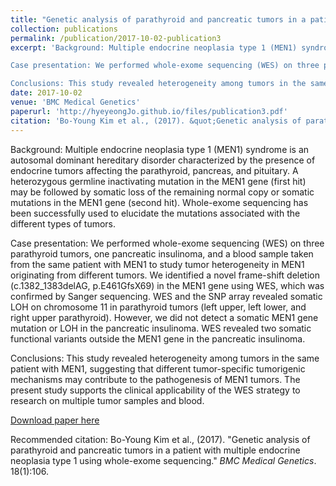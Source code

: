 ```yaml
---
title: "Genetic analysis of parathyroid and pancreatic tumors in a patient with multiple endocrine neoplasia type 1 using whole-exome sequencing"
collection: publications
permalink: /publication/2017-10-02-publication3
excerpt: 'Background: Multiple endocrine neoplasia type 1 (MEN1) syndrome is an autosomal dominant hereditary disorder characterized by the presence of endocrine tumors affecting the parathyroid, pancreas, and pituitary. A heterozygous germline inactivating mutation in the MEN1 gene (first hit) may be followed by somatic loss of the remaining normal copy or somatic mutations in the MEN1 gene (second hit). Whole-exome sequencing has been successfully used to elucidate the mutations associated with the different types of tumors.

Case presentation: We performed whole-exome sequencing (WES) on three parathyroid tumors, one pancreatic insulinoma, and a blood sample taken from the same patient with MEN1 to study tumor heterogeneity in MEN1 originating from different tumors. We identified a novel frame-shift deletion (c.1382_1383delAG, p.E461GfsX69) in the MEN1 gene using WES, which was confirmed by Sanger sequencing. WES and the SNP array revealed somatic LOH on chromosome 11 in parathyroid tumors (left upper, left lower, and right upper parathyroid). However, we did not detect a somatic MEN1 gene mutation or LOH in the pancreatic insulinoma. WES revealed two somatic functional variants outside the MEN1 gene in the pancreatic insulinoma.

Conclusions: This study revealed heterogeneity among tumors in the same patient with MEN1, suggesting that different tumor-specific tumorigenic mechanisms may contribute to the pathogenesis of MEN1 tumors. The present study supports the clinical applicability of the WES strategy to research on multiple tumor samples and blood.'
date: 2017-10-02
venue: 'BMC Medical Genetics'
paperurl: 'http://hyeyeongJo.github.io/files/publication3.pdf'
citation: 'Bo-Young Kim et al., (2017). &quot;Genetic analysis of parathyroid and pancreatic tumors in a patient with multiple endocrine neoplasia type 1 using whole-exome sequencing.&quot; <i>BMC Medical Genetics</i>. 18(1):106.'
---
```

Background: Multiple endocrine neoplasia type 1 (MEN1) syndrome is an autosomal dominant hereditary disorder characterized by the presence of endocrine tumors affecting the parathyroid, pancreas, and pituitary. A heterozygous germline inactivating mutation in the MEN1 gene (first hit) may be followed by somatic loss of the remaining normal copy or somatic mutations in the MEN1 gene (second hit). Whole-exome sequencing has been successfully used to elucidate the mutations associated with the different types of tumors.

Case presentation: We performed whole-exome sequencing (WES) on three parathyroid tumors, one pancreatic insulinoma, and a blood sample taken from the same patient with MEN1 to study tumor heterogeneity in MEN1 originating from different tumors. We identified a novel frame-shift deletion (c.1382_1383delAG, p.E461GfsX69) in the MEN1 gene using WES, which was confirmed by Sanger sequencing. WES and the SNP array revealed somatic LOH on chromosome 11 in parathyroid tumors (left upper, left lower, and right upper parathyroid). However, we did not detect a somatic MEN1 gene mutation or LOH in the pancreatic insulinoma. WES revealed two somatic functional variants outside the MEN1 gene in the pancreatic insulinoma.

Conclusions: This study revealed heterogeneity among tumors in the same patient with MEN1, suggesting that different tumor-specific tumorigenic mechanisms may contribute to the pathogenesis of MEN1 tumors. The present study supports the clinical applicability of the WES strategy to research on multiple tumor samples and blood.

[Download paper here](http://hyeyeongJo.github.io/files/publication3.pdf)

Recommended citation: Bo-Young Kim et al., (2017). "Genetic analysis of parathyroid and pancreatic tumors in a patient with multiple endocrine neoplasia type 1 using whole-exome sequencing." <i>BMC Medical Genetics</i>. 18(1):106.
